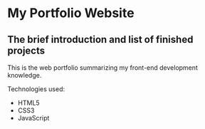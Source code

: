 # My Portfolio Website
## The brief introduction and list of finished projects

This is the web portfolio summarizing my front-end development knowledge.

Technologies used:
- HTML5
- CSS3
- JavaScript
